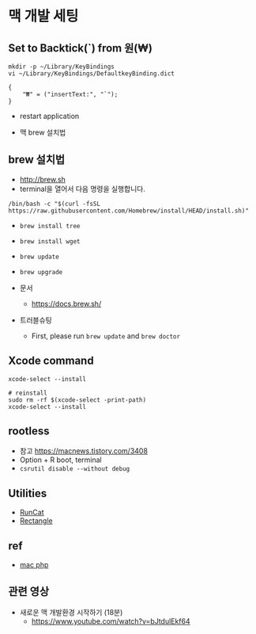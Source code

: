 # 맥 개발 세팅

## Set to Backtick(\`) from 원(₩)
```
mkdir -p ~/Library/KeyBindings
vi ~/Library/KeyBindings/DefaultkeyBinding.dict
```

```
{
    "₩" = ("insertText:", "`");
}
```

- restart application


- 맥 brew 설치법

## brew 설치법
- http://brew.sh
- terminal을 열어서 다음 명령을 실행합니다.

```
/bin/bash -c "$(curl -fsSL https://raw.githubusercontent.com/Homebrew/install/HEAD/install.sh)"
```
- `brew install tree`
- `brew install wget`
- `brew update`
- `brew upgrade`

- 문서
  - https://docs.brew.sh/
- 트러블슈팅
  - First, please run `brew update` and `brew doctor`

## Xcode command
```
xcode-select --install

# reinstall
sudo rm -rf $(xcode-select -print-path)
xcode-select --install
```

## rootless
- 참고 https://macnews.tistory.com/3408
- Option + R boot, terminal
- `csrutil disable --without debug`

## Utilities
- [RunCat](https://kyome.io/runcat/index.html?lang=en)
- [Rectangle](https://rectangleapp.com/)

## ref
- [mac php](/mib/mac/php)

## 관련 영상
- 새로운 맥 개발환경 시작하기 (18분)
  - https://www.youtube.com/watch?v=bJtdulEkf64
